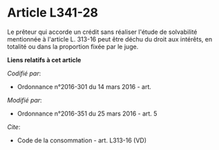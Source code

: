 # Article L341-28

Le prêteur qui accorde un crédit sans réaliser l'étude de solvabilité mentionnée à l'article L. 313-16 peut être déchu du
droit aux intérêts, en totalité ou dans la proportion fixée par le juge.

**Liens relatifs à cet article**

_Codifié par_:

  - Ordonnance n°2016-301 du 14 mars 2016 - art.

_Modifié par_:

  - Ordonnance n°2016-351 du 25 mars 2016 - art. 5

_Cite_:

  - Code de la consommation - art. L313-16 (VD)

